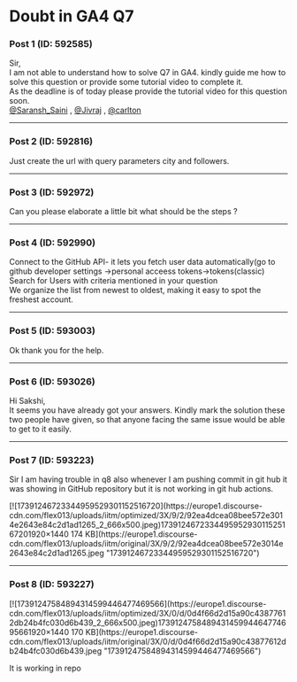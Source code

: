 # Doubt in GA4 Q7

### Post 1 (ID: 592585)

Sir,  
I am not able to understand how to solve Q7 in GA4. kindly guide me how to
solve this question or provide some tutorial video to complete it.  
As the deadline is of today please provide the tutorial video for this
question soon.  
[@Saransh_Saini](/u/saransh_saini) , [@Jivraj](/u/jivraj) ,
[@carlton](/u/carlton)


---

### Post 2 (ID: 592816)

Just create the url with query parameters city and followers.


---

### Post 3 (ID: 592972)

Can you please elaborate a little bit what should be the steps ?


---

### Post 4 (ID: 592990)

Connect to the GitHub API- it lets you fetch user data automatically(go to
github developer settings ->personal acceess tokens->tokens(classic)  
Search for Users with criteria mentioned in your question  
We organize the list from newest to oldest, making it easy to spot the
freshest account.


---

### Post 5 (ID: 593003)

Ok thank you for the help.


---

### Post 6 (ID: 593026)

Hi Sakshi,  
It seems you have already got your answers. Kindly mark the solution these two
people have given, so that anyone facing the same issue would be able to get
to it easily.


---

### Post 7 (ID: 593223)

Sir I am having trouble in q8 also whenever I am pushing commit in git hub it
was showing in GitHub repository but it is not working in git hub actions.  

[![17391246723344959529301152516720](https://europe1.discourse-
cdn.com/flex013/uploads/iitm/optimized/3X/9/2/92ea4dcea08bee572e3014e2643e84c2d1ad1265_2_666x500.jpeg)173912467233449595293011525167201920×1440
174 KB](https://europe1.discourse-
cdn.com/flex013/uploads/iitm/original/3X/9/2/92ea4dcea08bee572e3014e2643e84c2d1ad1265.jpeg
"17391246723344959529301152516720")


---

### Post 8 (ID: 593227)

[![17391247584894314599446477469566](https://europe1.discourse-
cdn.com/flex013/uploads/iitm/optimized/3X/0/d/0d4f66d2d15a90c43877612db24b4fc030d6b439_2_666x500.jpeg)173912475848943145994464774695661920×1440
170 KB](https://europe1.discourse-
cdn.com/flex013/uploads/iitm/original/3X/0/d/0d4f66d2d15a90c43877612db24b4fc030d6b439.jpeg
"17391247584894314599446477469566")

  
It is working in repo

